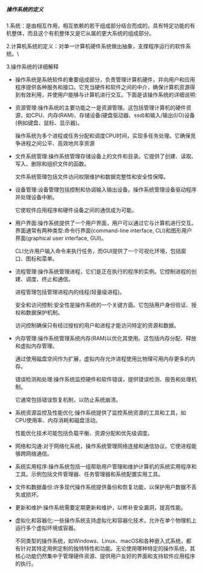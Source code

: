 ##### 操作系统的定义

1.系统：是由相互作用，相互依赖的若干组成部分结合而成的，具有特定功能的有机整体，而且这个有机整体又是它从属的更大系统的组成部分。

2.计算机系统的定义：对单一计算机硬件系统做出抽象，支撑程序运行的软件系统。\

3.操作系统的详细解释

- 操作系统是系统软件的重要组成部分，负责管理计算机硬件，并向用户和应用程序提供各种服务和接口。它充当硬件和软件之间的中介，确保计算机资源得到有效利用，并使用户能够与计算机进行交互。下面是该操作系统的详细说明:

- 资源管理:操作系统的主要功能之一是资源管理。这包括管理计算机的硬件资源，如CPU、内存(RAM)、存储设备(硬盘驱动器、ssd)和输入/输出(I/O)设备(例如键盘、鼠标、显示器)。

  操作系统为多个进程或任务分配和调度CPU时间，实现多任务处理。它确保竞争进程之间公平、高效地共享资源

- 文件系统管理:操作系统管理存储设备上的文件和目录。它提供了创建、读取、写入、删除和组织文件的函数。

  文件系统管理包括文件访问权限维护和数据完整性和安全性保障。

- 设备管理:设备管理包括控制和协调输入输出设备。操作系统管理设备驱动程序并处理设备中断。

  它使软件应用程序和硬件设备之间的通信成为可能。

- 用户界面:操作系统提供了一个用户界面，用户可以通过它与计算机进行交互。界面通常有两种类型:命令行界面(command-line interface, CLI)和图形用户界面(graphical user interface, GUI)。

  CLI允许用户输入命令来执行任务，而GUI提供了一个可视化环境，包括窗口、图标和菜单。

- 流程管理:操作系统管理进程，它们是正在执行的程序的实例。它控制进程的创建、调度、终止和通信。

  进程管理包括管理进程内的线程(轻量级进程)。

  安全和访问控制:安全性是操作系统的一个关键方面。它包括用户身份验证、授权和数据保护机制。

  访问控制确保只有经过授权的用户和进程才能访问特定的资源和数据。

- 内存管理:操作系统管理系统内存(RAM)以优化其使用。这包括内存分配、释放和虚拟内存管理。

  通过使用磁盘空间作为扩展，虚拟内存允许进程使用比物理可用内存更多的内存。

  错误检测和处理:操作系统监控硬件和软件错误，提供错误检测、报告和处理机制。

  它通常包括错误恢复机制，以防止系统崩溃。

- 系统资源监控及性能优化:操作系统提供了监控系统资源的工具和工具，如CPU使用率、内存消耗和磁盘活动。

  性能优化技术可能包括负载平衡、资源分配和优先级调度。

- 网络和沟通:对于网络化系统，操作系统管理网络连接和通信协议。它使进程能够跨网络通信。

- 系统实用程序:操作系统包括一组帮助用户管理和维护计算机的系统实用程序和工具。示例包括文件管理器、任务管理器和系统配置实用工具。

- 文件和数据备份:许多现代操作系统提供备份和恢复功能，以保护用户数据不丢失或损坏。

- 更新和维护:操作系统需要定期更新和维护，以修补安全漏洞，提高性能。

- 虚拟化和容器化:一些操作系统支持虚拟化和容器化技术，允许在单个物理机上运行多个虚拟环境或容器。

  不同类型的操作系统，如Windows、Linux、macOS和各种嵌入式系统，都有针对其特定用例定制的独特特性和功能。无论使用哪种特定的操作系统，其核心功能仍然集中于管理硬件资源、提供用户友好的界面和支持软件应用程序的执行。





